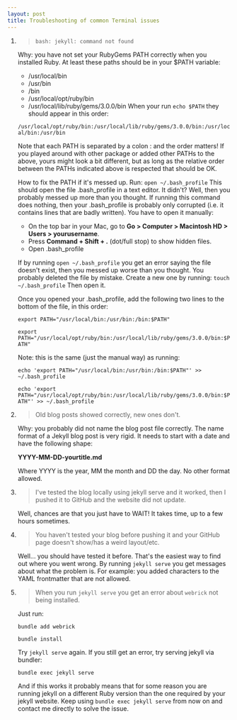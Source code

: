 ```yaml
---
layout: post
title: Troubleshooting of common Terminal issues
---
```

1. > `bash: jekyll: command not found`

    Why: you have not set your RubyGems PATH correctly when you installed Ruby.
    At least these paths should be in your $PATH variable: 
    - /usr/local/bin
    - /usr/bin
    - /bin
    - /usr/local/opt/ruby/bin
    - /usr/local/lib/ruby/gems/3.0.0/bin
    When your run `echo $PATH` they should appear in this order:

    `/usr/local/opt/ruby/bin:/usr/local/lib/ruby/gems/3.0.0/bin:/usr/local/bin:/usr/bin`

    Note that each PATH is separated by a colon : and the order matters! If you played around with other package or added other PATHs to the above, yours might look a bit different, but as long as the relative order between the PATHs indicated above is respected that should be OK.

    How to fix the PATH if it's messed up. 
    Run:
    `open ~/.bash_profile`
    This should open the file .bash_profile in a text editor. It didn't? Well, then you probably messed up more than you thought. If running this command does nothing, then your .bash_profile is probably only corrupted (i.e. it contains lines that are badly written). You have to open it manually:

    - On the top bar in your Mac, go to **Go > Computer > Macintosh HD > Users > yourusername**. 
    - Press **Command + Shift + .** (dot/full stop) to show hidden files.
    - Open .bash_profile

    If by running `open ~/.bash_profile` you get an error saying the file doesn't exist, then you messed up worse than you thought. You probably deleted the file by mistake. Create a new one by running:
    `touch ~/.bash_profile`
    Then open it.

    Once you opened your .bash_profile, add the following two lines to the bottom of the file, in this order:

    `export PATH="/usr/local/bin:/usr/bin:/bin:$PATH"`

    `export PATH="/usr/local/opt/ruby/bin:/usr/local/lib/ruby/gems/3.0.0/bin:$PATH"`

    Note: this is the same (just the manual way) as running:

    `echo 'export PATH="/usr/local/bin:/usr/bin:/bin:$PATH"' >> ~/.bash_profile`

    `echo 'export PATH="/usr/local/opt/ruby/bin:/usr/local/lib/ruby/gems/3.0.0/bin:$PATH"' >> ~/.bash_profile`


2. > Old blog posts showed correctly, new ones don't.

    Why: you probably did not name the blog post file correctly. The name format of a Jekyll blog post is very rigid. It needs to start with a date and have the following shape:

    **YYYY-MM-DD-yourtitle.md**

    Where YYYY is the year, MM the month and DD the day. No other format allowed.

3. > I've tested the blog locally using jekyll serve and it worked, then I pushed it to GitHub and the website did not update. 

    Well, chances are that you just have to WAIT! It takes time, up to a few hours sometimes.

4. > You haven't tested your blog before pushing it and your GitHub page doesn't show/has a weird layout/etc.

    Well... you should have tested it before. That's the easiest way to find out where you went wrong. By running 
    `jekyll serve` you get messages about what the problem is. For example: you added characters to the YAML frontmatter that are not allowed.

5. > When you run `jekyll serve` you get an error about `webrick` not being installed. 

    Just run: 

    `bundle add webrick`
    
    `bundle install`

    Try `jekyll serve` again. If you still get an error, try serving jekyll via bundler: 

    `bundle exec jekyll serve`

    And if this works it probably means that for some reason you are running jekyll on a different Ruby version than the one required by your jekyll website. Keep using `bundle exec jekyll serve` from now on and contact me directly to solve the issue. 